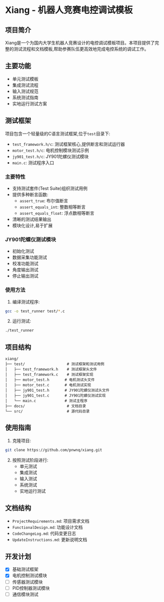 # Xiang - 机器人竞赛电控调试模板

## 项目简介
Xiang是一个为国内大学生机器人竞赛设计的电控调试模板项目。本项目提供了完整的测试流程和文档模板,帮助参赛队伍更高效地完成电控系统的调试工作。

## 主要功能
- 单元测试模板
- 集成测试流程
- 输入测试规范
- 系统测试指南
- 实地运行测试方案

## 测试框架
项目包含一个轻量级的C语言测试框架,位于`test`目录下:
- `test_framework.h/c`: 测试框架核心,提供断言和测试运行器
- `motor_test.h/c`: 电机控制模块测试示例
- `jy901_test.h/c`: JY901陀螺仪测试模块
- `main.c`: 测试程序入口

### 主要特性
- 支持测试套件(Test Suite)组织测试用例
- 提供多种断言函数:
  - `assert_true`: 布尔值断言
  - `assert_equals_int`: 整数相等断言
  - `assert_equals_float`: 浮点数相等断言
- 清晰的测试结果输出
- 模块化设计,易于扩展

### JY901陀螺仪测试模块
- 初始化测试
- 数据采集功能测试
- 校准功能测试
- 角度输出测试
- 停止输出测试

### 使用方法
1. 编译测试程序:
```bash
gcc -o test_runner test/*.c
```

2. 运行测试:
```bash
./test_runner
```

## 项目结构
```
xiang/
├── test/                   # 测试框架和测试用例
│   ├── test_framework.h    # 测试框架头文件
│   ├── test_framework.c    # 测试框架实现
│   ├── motor_test.h       # 电机测试头文件
│   ├── motor_test.c       # 电机测试实现
│   ├── jy901_test.h       # JY901陀螺仪测试头文件
│   ├── jy901_test.c       # JY901陀螺仪测试实现
│   └── main.c             # 测试主程序
├── docs/                   # 文档目录
└── src/                    # 源代码目录
```

## 使用指南
1. 克隆项目:
```bash
git clone https://github.com/pnwnq/xiang.git
```

2. 按照测试阶段进行:
   - 单元测试
   - 集成测试
   - 输入测试
   - 系统测试
   - 实地运行测试

## 文档结构
- `ProjectRequirements.md`: 项目需求文档
- `FunctionalDesign.md`: 功能设计文档
- `CodeChangeLog.md`: 代码变更日志
- `UpdateInstructions.md`: 更新说明文档

## 开发计划
- [x] 基础测试框架
- [x] 电机控制测试模块
- [ ] 传感器测试模块
- [ ] PID控制器测试模块
- [ ] 通信模块测试